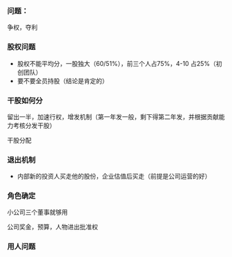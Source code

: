 

### 问题：

争权，夺利



### 股权问题

- 股权不能平均分，一股独大（60/51%），前三个人占75%，4-10 占25%（初创团队）
- 要不要全员持股（结论是肯定的）



### 干股如何分

留出一半，加速行权，增发机制（第一年发一般，剩下得第二年发，并根据贡献能力考核分发干股）

干股分配



### 退出机制

- 内部新的投资人买走他的股份，企业估值后买走（前提是公司运营的好）



### 角色确定

小公司三个董事就够用

公司奖金，预算，人物进出批准权



### 用人问题

